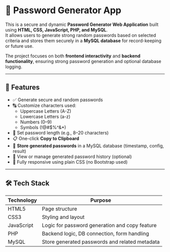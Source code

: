 # 🔐 Password Generator App

This is a secure and dynamic **Password Generator Web Application** built using **HTML, CSS, JavaScript, PHP, and MySQL**.  
It allows users to generate strong random passwords based on selected criteria and stores them securely in a **MySQL database** for record-keeping or future use.

The project focuses on both **frontend interactivity** and **backend functionality**, ensuring strong password generation and optional database logging.

---

## 🚀 Features

- ✅ Generate secure and random passwords
- 🔠 Customize characters used:
  - Uppercase Letters (A-Z)
  - Lowercase Letters (a-z)
  - Numbers (0–9)
  - Symbols (!@#$%^&*)
- 🔢 Set password length (e.g., 8–20 characters)
- 📋 One-click **Copy to Clipboard**
- 💾 **Store generated passwords** in a MySQL database (timestamp, config, result)
- 🧾 View or manage generated password history (optional)
- 📱 Fully responsive using plain CSS (no Bootstrap used)

---

## 🛠️ Tech Stack

| Technology | Purpose |
|------------|---------|
| HTML5      | Page structure |
| CSS3       | Styling and layout |
| JavaScript | Logic for password generation and copy feature |
| PHP        | Backend logic, DB connection, form handling |
| MySQL      | Store generated passwords and related metadata |
